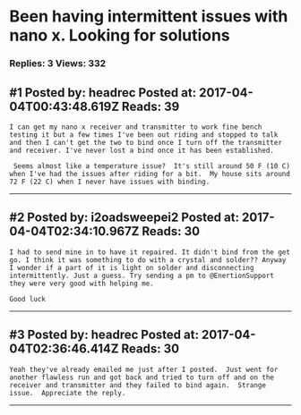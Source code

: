 # Been having intermittent issues with nano x. Looking for solutions

### Replies: 3 Views: 332

## \#1 Posted by: headrec Posted at: 2017-04-04T00:43:48.619Z Reads: 39

```
I can get my nano x receiver and transmitter to work fine bench testing it but a few times I've been out riding and stopped to talk and then I can't get the two to bind once I turn off the transmitter and receiver. I've never lost a bind once it has been established. 

 Seems almost like a temperature issue?  It's still around 50 F (10 C) when I've had the issues after riding for a bit.  My house sits around 72 F (22 C) when I never have issues with binding.
```

---
## \#2 Posted by: i2oadsweepei2 Posted at: 2017-04-04T02:34:10.967Z Reads: 30

```
I had to send mine in to have it repaired. It didn't bind from the get go. I think it was something to do with a crystal and solder?? Anyway I wonder if a part of it is light on solder and disconnecting intermittently. Just a guess. Try sending a pm to @EnertionSupport they were very good with helping me.

Good luck
```

---
## \#3 Posted by: headrec Posted at: 2017-04-04T02:36:46.414Z Reads: 30

```
Yeah they've already emailed me just after I posted.  Just went for another flawless run and got back and tried to turn off and on the receiver and transmitter and they failed to bind again.  Strange issue.  Appreciate the reply.
```

---
